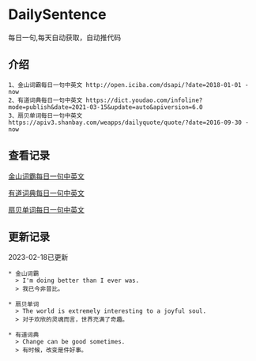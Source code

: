# DailySentence

每日一句,每天自动获取，自动推代码

## 介绍

```
1、金山词霸每日一句中英文 http://open.iciba.com/dsapi/?date=2018-01-01 - now
2、有道词典每日一句中英文 https://dict.youdao.com/infoline?mode=publish&date=2021-03-15&update=auto&apiversion=6.0
3、扇贝单词每日一句中英文 https://apiv3.shanbay.com/weapps/dailyquote/quote/?date=2016-09-30 - now
```

## 查看记录

[金山词霸每日一句中英文](./data/iciba/)

[有道词典每日一句中英文](./data/youdao/)

[扇贝单词每日一句中英文](./data/shanbay/)

## 更新记录
2023-02-18已更新 
```
* 金山词霸
  > I'm doing better than I ever was.
  > 我已今非昔比。

* 扇贝单词
  > The world is extremely interesting to a joyful soul.
  > 对于欢欣的灵魂而言，世界充满了奇趣。

* 有道词典
  > Change can be good sometimes.
  > 有时候，改变是件好事。

```
